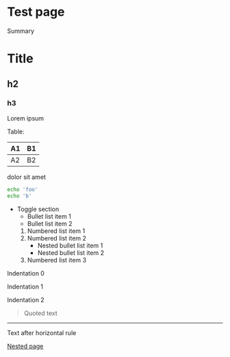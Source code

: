 # Test page

Summary

# Title

## h2

### h3

Lorem ipsum

Table:

| A1 | B1 |
| --- | --- |
| A2 | B2 |

dolor sit amet

```bash
echo 'foo'
echo 'b'
```

- Toggle section
    - Bullet list item 1
    - Bullet list item 2
    1. Numbered list item 1
    2. Numbered list item 2
        - Nested bullet list item 1
        - Nested bullet list item 2
    3. Numbered list item 3

Indentation 0

Indentation 1

Indentation 2

> Quoted text
> 

---

Text after horizontal rule

[Nested page](Test%20page%20dabd1919cd59438bbd4e1858f6862e19/Nested%20page%2089c48dd0dad2468e81e06785ea6cfb79.md)